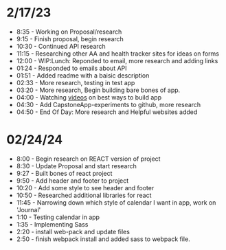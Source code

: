 # 2/17/23

* 8:35 - Working on Proposal/research 
* 9:15 - Finish proposal, begin research
* 10:30 - Continued API research
* 11:15 - Researching other AA and health tracker sites for ideas on forms
* 12:00 - WIP:Lunch: Reponded to email, more research and adding links
* 01:24 - Responded to emails about API
* 01:51 - Added readme with a baisic description
* 02:33 - More research, testing in test app
* 03:20 - More research, Begin building bare bones of app.
* 04:00 - Watching [videos](https://www.youtube.com/watch?v=ngfYZ0U-emg) on best ways to build app
* 04:30 - Add CapstoneApp-experiments to github, more research
* 04:50 - End Of Day: More research and Helpful websites added

#
# 02/24/24

* 8:00 - Begin research on REACT version of project
* 8:30 - Update Proposal and start research
* 9:27 - Built bones of react project
* 9:50 - Add header and footer to project
* 10:20 - Add some style to see header and footer
* 10:50 - Researched additional libraries for react
* 11:45 - Narrowing down which style of calendar I want in app, work on 'Journal' 
* 1:10 - Testing calendar in app
* 1:35 - Implementing Sass
* 2:20 - install web-pack and update files
* 2:50 - finish webpack install and added sass to webpack file.